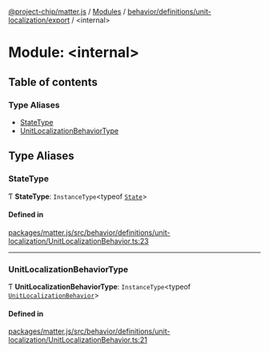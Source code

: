 [@project-chip/matter.js](../README.md) / [Modules](../modules.md) / [behavior/definitions/unit-localization/export](behavior_definitions_unit_localization_export.md) / \<internal\>

# Module: \<internal\>

## Table of contents

### Type Aliases

- [StateType](behavior_definitions_unit_localization_export._internal_.md#statetype)
- [UnitLocalizationBehaviorType](behavior_definitions_unit_localization_export._internal_.md#unitlocalizationbehaviortype)

## Type Aliases

### StateType

Ƭ **StateType**: `InstanceType`\<typeof [`State`](../classes/behavior_definitions_unit_localization_export.UnitLocalizationServer.md#state-1)\>

#### Defined in

[packages/matter.js/src/behavior/definitions/unit-localization/UnitLocalizationBehavior.ts:23](https://github.com/project-chip/matter.js/blob/5f71eedebdb9fa54338bde320c311bb359b7455d/packages/matter.js/src/behavior/definitions/unit-localization/UnitLocalizationBehavior.ts#L23)

___

### UnitLocalizationBehaviorType

Ƭ **UnitLocalizationBehaviorType**: `InstanceType`\<typeof [`UnitLocalizationBehavior`](behavior_definitions_unit_localization_export.md#unitlocalizationbehavior)\>

#### Defined in

[packages/matter.js/src/behavior/definitions/unit-localization/UnitLocalizationBehavior.ts:21](https://github.com/project-chip/matter.js/blob/5f71eedebdb9fa54338bde320c311bb359b7455d/packages/matter.js/src/behavior/definitions/unit-localization/UnitLocalizationBehavior.ts#L21)
